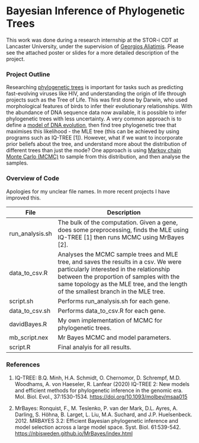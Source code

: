 # Bayesian Inference of Phylogenetic Trees

This work was done during a research internship at the STOR-i CDT at Lancaster University, under the supervision of [Georgios Aliatimis](https://www.lancaster.ac.uk/dsi/about-us/members/george-aliatimis). Please see the attached poster or slides for a more detailed description of the project.

### Project Outline

Researching [phylogenetic trees](https://en.wikipedia.org/wiki/Phylogenetic_tree) is important for tasks such as predicting fast-evolving viruses like HIV, and understanding the origin of life through projects such as the Tree of Life. This was first done by Darwin, who used morphological features of birds to infer their evolutionary relationships. With the abundance of DNA sequence data now available, it is possible to infer phylogenetic trees with less uncertainty. A very common approach is to define a [model of DNA evolution](https://en.wikipedia.org/wiki/Models_of_DNA_evolution), then find tree phylogenetic tree that maximises this likelihood - the MLE tree (this can be achieved by using programs such as IQ-TREE [1]). However, what if we want to incorporate prior beliefs about the tree, and understand more about the distribution of different trees than just the mode? One approach is using [Markov chain Monte Carlo (MCMC)](https://en.wikipedia.org/wiki/Markov_chain_Monte_Carlo) to sample from this distribution, and then analyse the samples.

### Overview of Code

Apologies for my unclear file names. In more recent projects I have improved this.

| File | Description |
| ---- | ----------- |
| run_analysis.sh | The bulk of the computation. Given a gene, does some preprocessing, finds the MLE using IQ-TREE [1] then runs MCMC using MrBayes [2]. |
| data_to_csv.R | Analyses the MCMC sample trees and MLE tree, and saves the results in a csv. We were particularly interested in the relationship between the proportion of samples with the same topology as the MLE tree, and the length of the smallest branch in the MLE tree. |
| script.sh | Performs run_analysis.sh for each gene. |
| data_to_csv.sh | Performs data_to_csv.R for each gene. |
| davidBayes.R | My own implementation of MCMC for phylogenetic trees. |
| mb_script.nex | Mr Bayes MCMC and model parameters. |
| script.R | Final analyis for all results. |

### References

1. IQ-TREE: B.Q. Minh, H.A. Schmidt, O. Chernomor, D. Schrempf, M.D. Woodhams, A. von Haeseler, R. Lanfear (2020) IQ-TREE 2: New models and efficient methods for phylogenetic inference in the genomic era. Mol. Biol. Evol., 37:1530-1534. https://doi.org/10.1093/molbev/msaa015

2. MrBayes: Ronquist, F., M. Teslenko, P. van der Mark, D.L. Ayres, A. Darling, S. Höhna, B. Larget, L. Liu, M.A. Suchard, and J.P. Huelsenbeck. 2012. MRBAYES 3.2: Efficient Bayesian phylogenetic inference and model selection across a large model space. Syst. Biol. 61:539-542. https://nbisweden.github.io/MrBayes/index.html